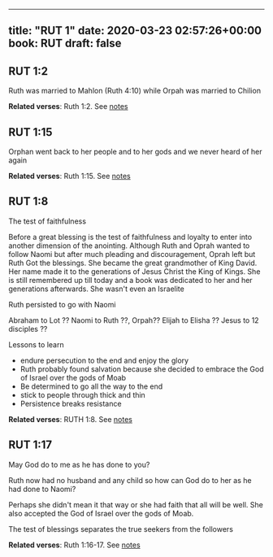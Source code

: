 
---
title: "RUT 1"
date: 2020-03-23 02:57:26+00:00
book: RUT
draft: false
---

## RUT 1:2

Ruth was married to Mahlon (Ruth 4:10) while Orpah was married to Chilion

**Related verses**: Ruth 1:2. See [notes](https://my.bible.com/notes/3391314954896008180)


## RUT 1:15

Orphan went back to her people and to her gods and we never heard of her again

**Related verses**: Ruth 1:15. See [notes](https://my.bible.com/notes/2608736793969549776)


## RUT 1:8

The test of faithfulness 

Before a great blessing is the test of faithfulness and loyalty to enter into another dimension of the anointing. Although Ruth and Oprah wanted to follow Naomi but after much pleading and discouragement, Oprah left but Ruth Got the blessings. She became the great grandmother of King David. Her name made it to the generations of Jesus Christ the King of Kings. She is still remembered up till today and a book was dedicated to her and her generations afterwards. She wasn't even an Israelite

Ruth persisted to go with Naomi 

Abraham to Lot ??
Naomi to Ruth ??, Orpah??
Elijah to Elisha ??
Jesus to 12 disciples ??

Lessons to learn
- endure persecution to the end and enjoy the glory
- Ruth probably found salvation because she decided to embrace the God of Israel over the gods of Moab
- Be determined to go all the way to the end 
- stick to people through thick and thin
- Persistence breaks resistance

**Related verses**: RUTH 1:8. See [notes](https://my.bible.com/notes/2608728962121851318)


## RUT 1:17

May God do to me as he has done to you?

Ruth now had no husband and any child so how can God do to her as he had done to Naomi?

Perhaps she didn't mean it that way or she had faith that all will be well. She also accepted the God of Israel over the gods of Moab.

The test of blessings separates the true seekers from the followers

**Related verses**: Ruth 1:16-17. See [notes](https://my.bible.com/notes/2608721281520755068)

